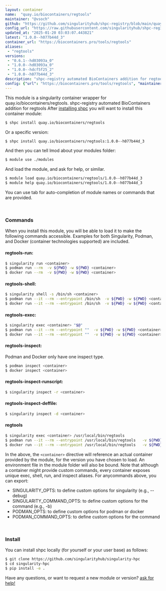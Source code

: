 ```yaml
---
layout: container
name:  "quay.io/biocontainers/regtools"
maintainer: "@vsoch"
github: "https://github.com/singularityhub/shpc-registry/blob/main/quay.io/biocontainers/regtools/container.yaml"
config_url: "https://raw.githubusercontent.com/singularityhub/shpc-registry/main/quay.io/biocontainers/regtools/container.yaml"
updated_at: "2025-01-20 03:03:07.443821"
latest: "1.0.0--h077b44d_3"
container_url: "https://biocontainers.pro/tools/regtools"
aliases:
 - "regtools"
versions:
 - "0.6.1--hd03093a_0"
 - "1.0.0--hd03093a_0"
 - "1.0.0--hdcf5f25_2"
 - "1.0.0--h077b44d_3"
description: "shpc-registry automated BioContainers addition for regtools"
config: {"url": "https://biocontainers.pro/tools/regtools", "maintainer": "@vsoch", "description": "shpc-registry automated BioContainers addition for regtools", "latest": {"1.0.0--h077b44d_3": "sha256:93920322d593e2477700efc92f02345b33fe05cabe8f5fadf553710dc09803ee"}, "tags": {"0.6.1--hd03093a_0": "sha256:950f4a810da644abac24e2a9fd51529af0bca543290f6441d7b6b47bacb230ec", "1.0.0--hd03093a_0": "sha256:b87ec3433be5ecd879a883e67e1f7ea8f6aadabe891d3d899e37b0b8de20052e", "1.0.0--hdcf5f25_2": "sha256:63588e30624fffb69f8734ce2522054aca1addf96e317b00982e9507a93671c7", "1.0.0--h077b44d_3": "sha256:93920322d593e2477700efc92f02345b33fe05cabe8f5fadf553710dc09803ee"}, "docker": "quay.io/biocontainers/regtools", "aliases": {"regtools": "/usr/local/bin/regtools"}}
---
```


This module is a singularity container wrapper for quay.io/biocontainers/regtools.
shpc-registry automated BioContainers addition for regtools
After [installing shpc](#install) you will want to install this container module:


```bash
$ shpc install quay.io/biocontainers/regtools
```

Or a specific version:

```bash
$ shpc install quay.io/biocontainers/regtools:1.0.0--h077b44d_3
```

And then you can tell lmod about your modules folder:

```bash
$ module use ./modules
```

And load the module, and ask for help, or similar.

```bash
$ module load quay.io/biocontainers/regtools/1.0.0--h077b44d_3
$ module help quay.io/biocontainers/regtools/1.0.0--h077b44d_3
```

You can use tab for auto-completion of module names or commands that are provided.

<br>

### Commands

When you install this module, you will be able to load it to make the following commands accessible.
Examples for both Singularity, Podman, and Docker (container technologies supported) are included.

#### regtools-run:

```bash
$ singularity run <container>
$ podman run --rm  -v ${PWD} -w ${PWD} <container>
$ docker run --rm  -v ${PWD} -w ${PWD} <container>
```

#### regtools-shell:

```bash
$ singularity shell -s /bin/sh <container>
$ podman run --it --rm --entrypoint /bin/sh  -v ${PWD} -w ${PWD} <container>
$ docker run --it --rm --entrypoint /bin/sh  -v ${PWD} -w ${PWD} <container>
```

#### regtools-exec:

```bash
$ singularity exec <container> "$@"
$ podman run --it --rm --entrypoint ""  -v ${PWD} -w ${PWD} <container> "$@"
$ docker run --it --rm --entrypoint ""  -v ${PWD} -w ${PWD} <container> "$@"
```

#### regtools-inspect:

Podman and Docker only have one inspect type.

```bash
$ podman inspect <container>
$ docker inspect <container>
```

#### regtools-inspect-runscript:

```bash
$ singularity inspect -r <container>
```

#### regtools-inspect-deffile:

```bash
$ singularity inspect -d <container>
```


#### regtools

```bash
$ singularity exec <container> /usr/local/bin/regtools
$ podman run --it --rm --entrypoint /usr/local/bin/regtools   -v ${PWD} -w ${PWD} <container> -c " $@"
$ docker run --it --rm --entrypoint /usr/local/bin/regtools   -v ${PWD} -w ${PWD} <container> -c " $@"
```



In the above, the `<container>` directive will reference an actual container provided
by the module, for the version you have chosen to load. An environment file in the
module folder will also be bound. Note that although a container
might provide custom commands, every container exposes unique exec, shell, run, and
inspect aliases. For anycommands above, you can export:

 - SINGULARITY_OPTS: to define custom options for singularity (e.g., --debug)
 - SINGULARITY_COMMAND_OPTS: to define custom options for the command (e.g., -b)
 - PODMAN_OPTS: to define custom options for podman or docker
 - PODMAN_COMMAND_OPTS: to define custom options for the command

<br>

### Install

You can install shpc locally (for yourself or your user base) as follows:

```bash
$ git clone https://github.com/singularityhub/singularity-hpc
$ cd singularity-hpc
$ pip install -e .
```

Have any questions, or want to request a new module or version? [ask for help!](https://github.com/singularityhub/singularity-hpc/issues)
